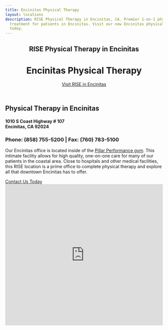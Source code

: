 ```yaml
---
title: Encinitas Physical Therapy
layout: locations
description: RISE Physical Therapy in Encinitas, CA. Premier 1-on-1 physical therapy
  treatment for patients in Encinitas. Visit our new Encinitas physical therapy clinic
  today.
---
```


<!-- Encinitas Location Page -->
  <header id="encinitas">
    <div class="container">
      <div class="intro-text">
        <div><h2 class="intro-lead-in">RISE Physical Therapy in Encinitas</h2></div>
        <div><h1 class="intro-heading">Encinitas Physical Therapy</h1></div>
        <a href="#location-content" class="page-scroll btn btn-xl">Visit RISE in Encinitas</a>
      </div>
    </div>
  </header>
  <section id="location-content">
    <div class="container">
      <div class="row">
        <div class="col-lg-6">
          <h2 class="section-heading">Physical Therapy in Encinitas</h2>
          <h4 class="subheading">1010 S Coast Highway # 107<br> Encinitas, CA 92024</h4>
          <h3 class="section-subheading text-muted locations">Phone: (858) 755-5200 | Fax: (760) 783-5100</h3>
          <p class="text-muted">Our Encinitas office is located inside of the <a href="http://pillarinmotion.com/" target="_blank">Pillar Performance gym</a>. This intimate facility allows for high quality, one-on-one care for many of our patients in the coastal area. Close to hospitals and other medical facilities, this RISE location is a prime office to complete physical therapy and explore all that downtown Encinitas has to offer.</p>
          <a href="#contact" class="page-scroll btn btn-xl" id="location-contact-btn">Contact Us Today</a>
        </div>
        <div class="col-lg-6">
          <iframe src="https://www.google.com/maps/embed?pb=!1m18!1m12!1m3!1d3344.660153476082!2d-117.29547168454373!3d33.03908288089368!2m3!1f0!2f0!3f0!3m2!1i1024!2i768!4f13.1!3m3!1m2!1s0x80dc0c406ff39167%3A0xac4d1ebe1363c39b!2s1010%20S%20Coast%20Hwy%20101%20%23107%2C%20Encinitas%2C%20CA%2092024!5e0!3m2!1sen!2sus!4v1588538963518!5m2!1sen!2sus" width="100%" height="450" frameborder="0" style="border:0" allowfullscreen></iframe>
        </div>
      </div>
    </div>
  </section>
